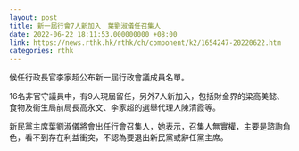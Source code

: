 ```yaml
---
layout: post
title: 新一屆行會7人新加入　葉劉淑儀任召集人
date: 2022-06-22 18:11:53.000000000 +08:00
link: https://news.rthk.hk/rthk/ch/component/k2/1654247-20220622.htm
categories: rthk
---
```


候任行政長官李家超公布新一屆行政會議成員名單。

16名非官守議員中，有9人現屆留任，另外7人新加入，包括財金界的梁高美懿、食物及衞生局前局長高永文、李家超的選舉代理人陳清霞等。

新民黨主席葉劉淑儀將會出任行會召集人，她表示，召集人無實權，主要是諮詢角色，看不到存在利益衝突，不認為要退出新民黨或辭任黨主席。
